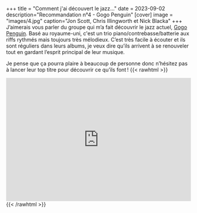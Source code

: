 +++
title = "Comment j'ai découvert le jazz..."
date = 2023-09-02
description="Recommandation n°4 - Gogo Penguin"
[cover]
image = "images/4.jpg"
caption="Jon Scott, Chris Illingworth et Nick Blacka"
+++
J’aimerais vous parler du groupe qui m’a fait découvrir le jazz actuel, [Gogo Penguin](https://fr.wikipedia.org/wiki/GoGo_Penguin). Basé au royaume-uni, c'est un trio piano/contrebasse/batterie aux riffs rythmés mais toujours très mélodieux. C’est très facile à écouter et ils sont réguliers dans leurs albums, je veux dire qu’ils arrivent à se renouveler tout en gardant l’esprit principal de leur musique.

Je pense que ça pourra plaire à beaucoup de personne donc n’hésitez pas à lancer leur top titre pour découvrir ce qu’ils font !
{{< rawhtml >}}
<div style="max-width:100%;"><div style="position:relative;padding-bottom:calc(56.25% + 52px);height: 0;"><iframe style="position:absolute;top:0;left:0;" width="100%" height="100%" src="https://odesli.co/embed/?url=https%3A%2F%2Fartist.link%2Fggp&theme=light" frameborder="0" allowfullscreen sandbox="allow-same-origin allow-scripts allow-presentation allow-popups allow-popups-to-escape-sandbox" allow="clipboard-read; clipboard-write"></iframe></div></div>
{{< /rawhtml >}}
